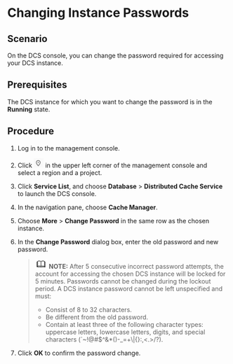 # Changing Instance Passwords<a name="en-us_topic_0054235820"></a>

## Scenario<a name="section10189001"></a>

On the DCS console, you can change the password required for accessing your DCS instance.

## Prerequisites<a name="section24592149"></a>

The DCS instance for which you want to change the password is in the  **Running**  state.

## Procedure<a name="section20002757"></a>

1.  Log in to the management console.
2.  Click  ![](figures/project.png) in the upper left corner of the management console and select a region and a project.
3.  Click  **Service List**, and choose **Database** \> **Distributed Cache Service**  to launch the DCS console.
4.  In the navigation pane, choose  **Cache Manager**.
5.  Choose  **More** \> **Change Password**  in the same row as the chosen instance.
6.  In the  **Change Password**  dialog box, enter the old password and new password.

    >![](public_sys-resources/icon-note.gif) **NOTE:** 
    >After 5 consecutive incorrect password attempts, the account for accessing the chosen DCS instance will be locked for 5 minutes. Passwords cannot be changed during the lockout period.
    >A DCS instance password cannot be left unspecified and must:
    >-   Consist of 8 to 32 characters.
    >-   Be different from the old password.
    >-   Contain at least three of the following character types: uppercase letters, lowercase letters, digits, and special characters \(\`\~!@\#$^&\*\(\)-\_=+\\|\{\}:,<.\>/?\).

7.  Click **OK**  to confirm the password change.


